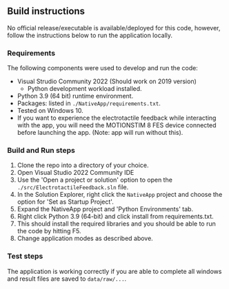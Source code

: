 ## Build instructions

No official release/executable is available/deployed for this code, however, follow the instructions below to run the application locally.

### Requirements

The following components were used to develop and run the code:

- Visual Strudio Community 2022 (Should work on 2019 version)
	- Python development workload installed. 
- Python 3.9 (64 bit) runtime environment.
- Packages: listed in `./NativeApp/requirements.txt`.
- Tested on Windows 10.
- If you want to experience the electrotactile feedback while interacting with the app, you will need the MOTIONSTIM 8 FES device connected before launching the app. (Note: app will run without this).

### Build and Run steps

1. Clone the repo into a directory of your choice.
2. Open Visual Studio 2022 Community IDE
3. Use the 'Open a project or solution' option to open the `./src/ElectrotactileFeedback.sln` file.
4. In the Solution Explorer, right click the `NativeApp` project and choose the option for 'Set as Startup Project'.
5. Expand the NativeApp project and 'Python Environments' tab.
6. Right click Python 3.9 (64-bit) and click install from requirements.txt.
7. This should install the required libraries and you should be able to run the code by hitting F5.
8. Change application modes as described above.

### Test steps

The application is working correctly if you are able to complete all windows and result files are saved to `data/raw/...`.

